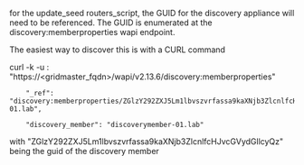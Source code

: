 for the update_seed routers_script, the GUID for the discovery appliance will need to be referenced.
The GUID is enumerated at the discovery:memberproperties wapi endpoint.

The easiest way to discover this is with a CURL command


curl -k -u <username>:<password> "https://<gridmaster_fqdn>/wapi/v2.13.6/discovery:memberproperties"

    
        "_ref": "discovery:memberproperties/ZGlzY292ZXJ5Lm1lbvszvrfassa9kaXNjb3ZlcnlfcHJvcGVydGllcyQz:discoverymember-01.lab",
        
        "discovery_member": "discoverymember-01.lab"
  
  
with "ZGlzY292ZXJ5Lm1lbvszvrfassa9kaXNjb3ZlcnlfcHJvcGVydGllcyQz" being the guid of the discovery member

    




